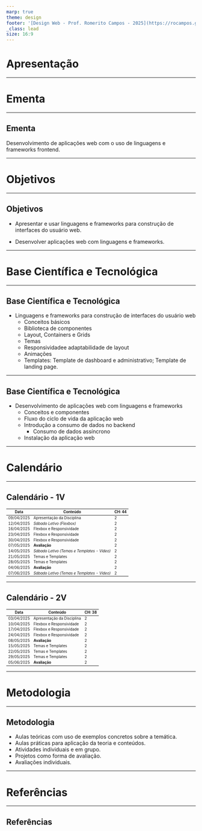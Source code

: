 ```yaml
---
marp: true
theme: design
footer: '[Design Web - Prof. Romerito Campos - 2025](https://rocampos.github.io/)'
_class: lead
size: 16:9
---
```


# Apresentação

---

# Ementa

---

## Ementa

Desenvolvimento de aplicações web com o uso de linguagens e frameworks frontend.

---

# Objetivos

---

## Objetivos

- Apresentar e usar linguagens e frameworks para construção de interfaces do usuário web.

- Desenvolver aplicações web com linguagens e frameworks.

---

# Base Científica e Tecnológica

---

## Base Científica e Tecnológica

- Linguagens e frameworks para construção de interfaces do usuário web
    - Conceitos básicos
    - Biblioteca de componentes
    - Layout, Containers e Grids
    - Temas
    - Responsividadee adaptabilidade de layout
    - Animações
    - Templates: Template de dashboard e administrativo; Template de landing page.
---

## Base Científica e Tecnológica

- Desenvolvimento de aplicações web com linguagens e frameworks
    - Conceitos e componentes
    - Fluxo do ciclo de vida da aplicação web
    - Introdução a consumo de dados no backend
        - Consumo de dados assíncrono
    - Instalação da aplicação web

---

# Calendário 

---

## Calendário - 1V

<style scoped>
    table {
        font-size: 0.7em;
        margin: 0 auto;
    }
</style>

| Data       | Conteúdo                                  | CH: 44  |
|------------|-------------------------------------------|---------|
| 09/04/2025 | Apresentação da Disciplina                | 2       |
| 12/04/2025 | <em>Sábado Letivo (Flexbox)</em>                   | 2       |
| 16/04/2025 | Flexbox e Responsividade                  | 2       |
| 23/04/2025 | Flexbox e Responsividade                  | 2       |
| 30/04/2025 | Flexbox e Responsividade                  | 2       |
| 07/05/2025 | <strong>Avaliação</strong>                                 | 2       |
| 14/05/2025 | <em>Sábado Letivo (Temas e Templates - Vídeo)</em> | 2       |
| 21/05/2025 | Temas e Templates                         | 2       |
| 28/05/2025 | Temas e Templates                         | 2       |
| 04/06/2025 | <strong>Avaliação</strong>                                 | 2       |
| 07/06/2025 | <em>Sábado Letivo (Temas e Templates - Vídeo)<em> | 2       |

---

## Calendário - 2V

<style scoped>
    table {        
        margin: 0 auto;
    }
</style>

| Data       | Conteúdo                   | CH: 38  |
|------------|----------------------------|---------|
| 03/04/2025 | Apresentação da Disciplina | 2       |
| 10/04/2025 | Flexbox e Responsividade   | 2       |
| 17/04/2025 | Flexbox e Responsividade   | 2       |
| 24/04/2025 | Flexbox e Responsividade   | 2       |
| 08/05/2025 | <strong>Avaliação</strong>                  | 2       |
| 15/05/2025 | Temas e Templates          | 2       |
| 22/05/2025 | Temas e Templates          | 2       |
| 29/05/2025 | Temas e Templates          | 2       |
| 05/06/2025 | <strong>Avaliação</strong>                  | 2       |


---

# Metodologia

---

## Metodologia

- Aulas teóricas com uso de exemplos concretos sobre a temática.
- Aulas práticas para aplicação da teoria e conteúdos.
- Atividades individuais e em grupo.
- Projetos como forma de avaliação.
- Avaliações individuais.

---

# Referências

---

## Referências